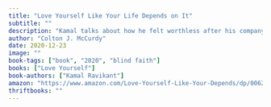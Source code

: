 ```yaml
---
title: "Love Yourself Like Your Life Depends on It"
subtitle: ""
description: "Kamal talks about how he felt worthless after his company folded. It wasn't until his life was reduced to telling himself all day every day to \"love himself\" that he began to have positive feelings for himself. Basically, a story of \"blind faith\"."
author: "Colton J. McCurdy"
date: 2020-12-23
image: ""
book-tags: ["book", "2020", "blind faith"]
books: ["Love Yourself"]
book-authors: ["Kamal Ravikant"]
amazon: "https://www.amazon.com/Love-Yourself-Like-Your-Depends/dp/0062968726/ref=sr_1_4?dchild=1&keywords=love+yourself&qid=1614102713&sr=8-4"
thriftbooks: ""
---
```

